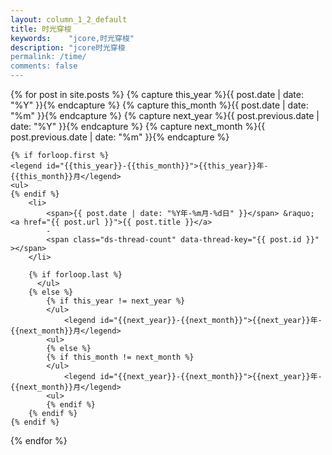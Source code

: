 ```yaml
---
layout: column_1_2_default
title: 时光穿梭
keywords:	 "jcore,时光穿梭"
description: "jcore时光穿梭
permalink: /time/
comments: false
---
```


<div class="time">
{% for post in site.posts  %}
	{% capture this_year %}{{ post.date | date: "%Y" }}{% endcapture %}
	{% capture this_month %}{{ post.date | date: "%m" }}{% endcapture %}
	{% capture next_year %}{{ post.previous.date | date: "%Y" }}{% endcapture %}
	{% capture next_month %}{{ post.previous.date | date: "%m" }}{% endcapture %}

	{% if forloop.first %}
	<legend id="{{this_year}}-{{this_month}}">{{this_year}}年-{{this_month}}月</legend>
	<ul>
	{% endif %}
		<li>
			<span>{{ post.date | date: "%Y年-%m月-%d日" }}</span> &raquo; <a href="{{ post.url }}">{{ post.title }}</a>
			-
			<span class="ds-thread-count" data-thread-key="{{ post.id }}" ></span>
		</li>

		{% if forloop.last %}
		  </ul>
		{% else %}
			{% if this_year != next_year %}
			</ul>
				<legend id="{{next_year}}-{{next_month}}">{{next_year}}年-{{next_month}}月</legend>
			<ul>
			{% else %}
			{% if this_month != next_month %}
			</ul>
				<legend id="{{next_year}}-{{next_month}}">{{next_year}}年-{{next_month}}月</legend>
			<ul>
			{% endif %}
		{% endif %}
	{% endif %}
{% endfor %}
</div>